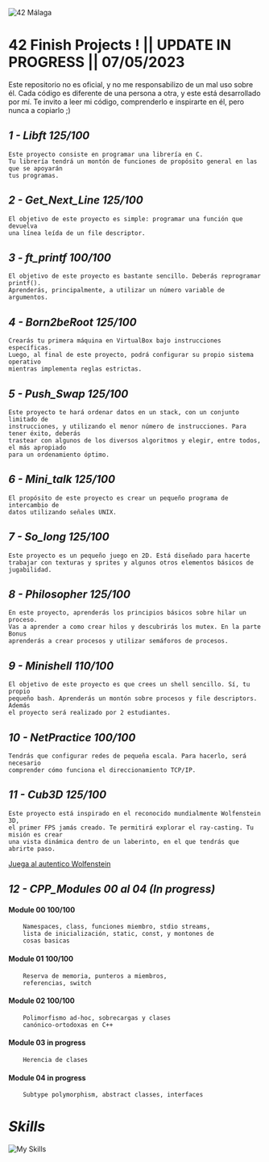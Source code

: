 ![42 Málaga](https://www.42network.org/wp-content/uploads/2021/04/42-Malaga-420x140.png)
# 42 Finish Projects ! || UPDATE IN PROGRESS || 07/05/2023

Este repositorio no es oficial, y no me responsabilizo de un mal uso sobre él.
Cada código es diferente de una persona a otra, y este está desarrollado por mí.
Te invito a leer mi código, comprenderlo e inspirarte en él, pero nunca a copiarlo ;)

## _1   -   Libft 125/100_

    Este proyecto consiste en programar una librería en C.
    Tu librería tendrá un montón de funciones de propósito general en las que se apoyarán
    tus programas.

## _2   -   Get_Next_Line 125/100_

    El objetivo de este proyecto es simple: programar una función que devuelva
    una línea leída de un file descriptor.
    
## _3   -   ft_printf 100/100_
    
    El objetivo de este proyecto es bastante sencillo. Deberás reprogramar printf().
    Aprenderás, principalmente, a utilizar un número variable de argumentos.
    
## _4   -   Born2beRoot 125/100_

    Crearás tu primera máquina en VirtualBox bajo instrucciones específicas. 
    Luego, al final de este proyecto, podrá configurar su propio sistema operativo 
    mientras implementa reglas estrictas.
    
## _5   -   Push_Swap 125/100_

    Este proyecto te hará ordenar datos en un stack, con un conjunto limitado de
    instrucciones, y utilizando el menor número de instrucciones. Para tener éxito, deberás
    trastear con algunos de los diversos algoritmos y elegir, entre todos, el más apropiado
    para un ordenamiento óptimo.
    
## _6   -   Mini_talk   125/100_

    El propósito de este proyecto es crear un pequeño programa de intercambio de
    datos utilizando señales UNIX.
    
## _7   -   So_long     125/100_
    
    Este proyecto es un pequeño juego en 2D. Está diseñado para hacerte
    trabajar con texturas y sprites y algunos otros elementos básicos de jugabilidad.
    
## _8   -   Philosopher 125/100_    
    
    En este proyecto, aprenderás los principios básicos sobre hilar un proceso.
    Vas a aprender a como crear hilos y descubrirás los mutex. En la parte Bonus
    aprenderás a crear procesos y utilizar semáforos de procesos.
    
## _9   -   Minishell   110/100_

    El objetivo de este proyecto es que crees un shell sencillo. Sí, tu propio
    pequeño bash. Aprenderás un montón sobre procesos y file descriptors. Además
    el proyecto será realizado por 2 estudiantes.
    
## _10  -   NetPractice 100/100_ 

    Tendrás que configurar redes de pequeña escala. Para hacerlo, será necesario 
    comprender cómo funciona el direccionamiento TCP/IP.

## _11  -   Cub3D       125/100_  

    Este proyecto está inspirado en el reconocido mundialmente Wolfenstein 3D,
    el primer FPS jamás creado. Te permitirá explorar el ray-casting. Tu misión es crear
    una vista dinámica dentro de un laberinto, en el que tendrás que abrirte paso.
[Juega al autentico Wolfenstein](http://users.atw.hu/wolf3d/)
           
##  _12 -   CPP_Modules 00 al 04 (In progress)_

#### Module 00  100/100
    
        Namespaces, class, funciones miembro, stdio streams,
        lista de inicialización, static, const, y montones de
        cosas basicas

#### Module 01  100/100

        Reserva de memoria, punteros a miembros,
        referencias, switch

#### Module 02  100/100

        Polimorfismo ad-hoc, sobrecargas y clases
        canónico-ortodoxas en C++

#### Module 03  in progress

        Herencia de clases

#### Module 04  in progress

        Subtype polymorphism, abstract classes, interfaces
        
        
# _Skills_

![My Skills](https://skillicons.dev/icons?i=c,cpp,bash,git,github,vscode,linux,php,raspberrypi,arduino)

